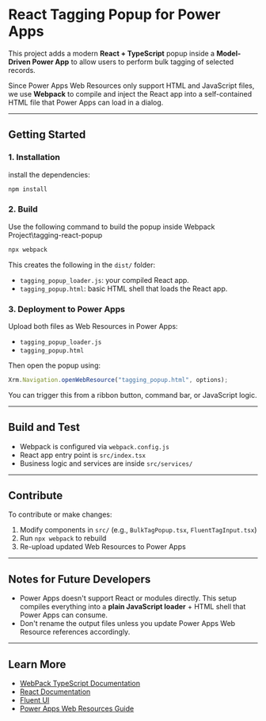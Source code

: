# React Tagging Popup for Power Apps

This project adds a modern **React + TypeScript** popup inside a **Model-Driven Power App** to allow users to perform bulk tagging of selected records.

Since Power Apps Web Resources only support HTML and JavaScript files, we use **Webpack** to compile and inject the React app into a self-contained HTML file that Power Apps can load in a dialog.

---

## Getting Started

### 1. Installation

install the dependencies:

```bash
npm install
```

### 2. Build

Use the following command to build the popup inside Webpack Project\tagging-react-popup

```bash
npx webpack
```

This creates the following in the `dist/` folder:

- `tagging_popup_loader.js`: your compiled React app.
- `tagging_popup.html`: basic HTML shell that loads the React app.

### 3. Deployment to Power Apps

Upload both files as Web Resources in Power Apps:

- `tagging_popup_loader.js`
- `tagging_popup.html`

Then open the popup using:

```javascript
Xrm.Navigation.openWebResource("tagging_popup.html", options);
```

You can trigger this from a ribbon button, command bar, or JavaScript logic.

---

## Build and Test

- Webpack is configured via `webpack.config.js`
- React app entry point is `src/index.tsx`
- Business logic and services are inside `src/services/`

---

## Contribute

To contribute or make changes:

1. Modify components in `src/` (e.g., `BulkTagPopup.tsx`, `FluentTagInput.tsx`)
2. Run `npx webpack` to rebuild
3. Re-upload updated Web Resources to Power Apps

---

## Notes for Future Developers

- Power Apps doesn't support React or modules directly. This setup compiles everything into a **plain JavaScript loader** + HTML shell that Power Apps can consume.
- Don't rename the output files unless you update Power Apps Web Resource references accordingly.

---

## Learn More
- [WebPack TypeScript Documentation](https://webpack.js.org/guides/typescript/)
- [React Documentation](https://reactjs.org/)
- [Fluent UI](https://react.fluentui.dev/)
- [Power Apps Web Resources Guide](https://learn.microsoft.com/en-us/power-apps/developer/model-driven-apps/web-resources)
